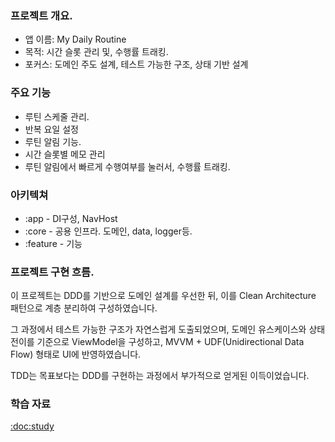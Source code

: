 ### 프로젝트 개요.
- 앱 이름: My Daily Routine
- 목적: 시간 슬롯 관리 및, 수행률 트래킹.
- 포커스: 도메인 주도 설계, 테스트 가능한 구조, 상태 기반 설계

### 주요 기능
- 루틴 스케줄 관리.
- 반복 요일 설정
- 루틴 알림 기능.
- 시간 슬롯별 메모 관리
- 루틴 알림에서 빠르게 수행여부를 눌러서, 수행률 트래킹.

### 아키텍쳐
- :app - DI구성, NavHost
- :core - 공용 인프라. 도메인, data, logger등.
- :feature - 기능


### 프로젝트 구현 흐름.
이 프로젝트는 DDD를 기반으로 도메인 설계를 우선한 뒤,
이를 Clean Architecture 패턴으로 계층 분리하여 구성하였습니다.

그 과정에서 테스트 가능한 구조가 자연스럽게 도출되었으며,
도메인 유스케이스와 상태 전이를 기준으로 ViewModel을 구성하고,
MVVM + UDF(Unidirectional Data Flow) 형태로 UI에 반영하였습니다.

TDD는 목표보다는 DDD를 구현하는 과정에서 부가적으로 얻게된 이득이었습니다.

### 학습 자료
[:doc:study](study)